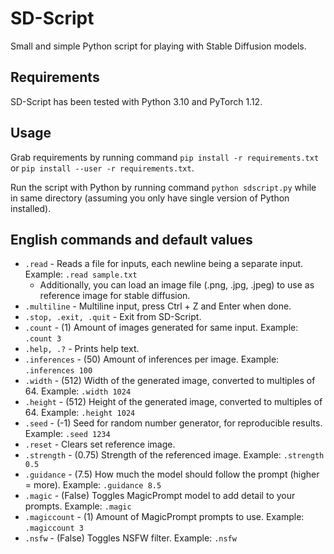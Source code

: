 # SD-Script
Small and simple Python script for playing with Stable Diffusion models.

## Requirements
SD-Script has been tested with Python 3.10 and PyTorch 1.12.

## Usage
Grab requirements by running command `pip install -r requirements.txt` or `pip install --user -r requirements.txt`.

Run the script with Python by running command `python sdscript.py` while in same directory (assuming you only have single version of Python installed).

## English commands and default values
* `.read` - Reads a file for inputs, each newline being a separate input. Example: `.read sample.txt	`
    *   Additionally, you can load an image file (.png, .jpg, .jpeg) to use as reference image for stable diffusion.
* `.multiline` - Multiline input, press Ctrl + Z and Enter when done.
* `.stop, .exit, .quit` - Exit from SD-Script.
* `.count` - (1) Amount of images generated for same input. Example: `.count 3`
* `.help, .?` - Prints help text.
* `.inferences` - (50) Amount of inferences per image. Example: `.inferences 100`
* `.width` - (512) Width of the generated image, converted to multiples of 64. Example: `.width 1024`
* `.height` - (512) Height of the generated image, converted to multiples of 64. Example: `.height 1024`
* `.seed` - (-1) Seed for random number generator, for reproducible results. Example: `.seed 1234`
* `.reset` - Clears set reference image.
* `.strength` - (0.75) Strength of the referenced image. Example: `.strength 0.5`
* `.guidance` - (7.5) How much the model should follow the prompt (higher = more). Example: `.guidance 8.5`
* `.magic` - (False) Toggles MagicPrompt model to add detail to your prompts. Example: `.magic`
* `.magiccount` - (1) Amount of MagicPrompt prompts to use. Example: `.magiccount 3`
* `.nsfw` - (False) Toggles NSFW filter. Example: `.nsfw`